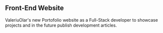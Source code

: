 ## Front-End Website
ValeriuOlar's new Portofolio website as a Full-Stack developer to showcase projects and in the future publish development articles.
